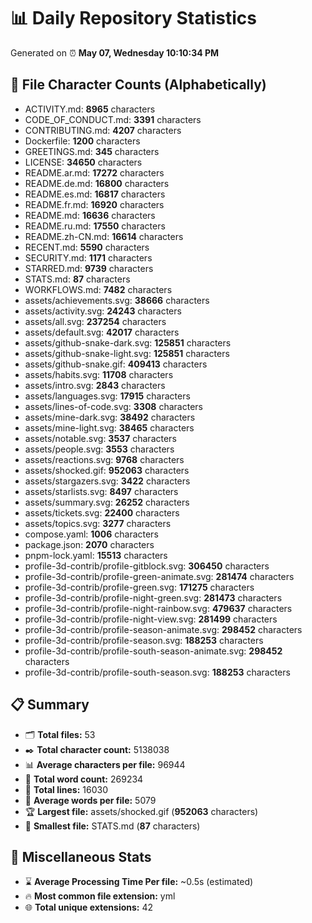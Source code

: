 # 📊 Daily Repository Statistics
Generated on ⏰ **May 07, Wednesday 10:10:34 PM**

## 📂 File Character Counts (Alphabetically)
- ACTIVITY.md: **8965** characters
- CODE_OF_CONDUCT.md: **3391** characters
- CONTRIBUTING.md: **4207** characters
- Dockerfile: **1200** characters
- GREETINGS.md: **345** characters
- LICENSE: **34650** characters
- README.ar.md: **17272** characters
- README.de.md: **16800** characters
- README.es.md: **16817** characters
- README.fr.md: **16920** characters
- README.md: **16636** characters
- README.ru.md: **17550** characters
- README.zh-CN.md: **16614** characters
- RECENT.md: **5590** characters
- SECURITY.md: **1171** characters
- STARRED.md: **9739** characters
- STATS.md: **87** characters
- WORKFLOWS.md: **7482** characters
- assets/achievements.svg: **38666** characters
- assets/activity.svg: **24243** characters
- assets/all.svg: **237254** characters
- assets/default.svg: **42017** characters
- assets/github-snake-dark.svg: **125851** characters
- assets/github-snake-light.svg: **125851** characters
- assets/github-snake.gif: **409413** characters
- assets/habits.svg: **11708** characters
- assets/intro.svg: **2843** characters
- assets/languages.svg: **17915** characters
- assets/lines-of-code.svg: **3308** characters
- assets/mine-dark.svg: **38492** characters
- assets/mine-light.svg: **38465** characters
- assets/notable.svg: **3537** characters
- assets/people.svg: **3553** characters
- assets/reactions.svg: **9768** characters
- assets/shocked.gif: **952063** characters
- assets/stargazers.svg: **3422** characters
- assets/starlists.svg: **8497** characters
- assets/summary.svg: **26252** characters
- assets/tickets.svg: **22400** characters
- assets/topics.svg: **3277** characters
- compose.yaml: **1006** characters
- package.json: **2070** characters
- pnpm-lock.yaml: **15513** characters
- profile-3d-contrib/profile-gitblock.svg: **306450** characters
- profile-3d-contrib/profile-green-animate.svg: **281474** characters
- profile-3d-contrib/profile-green.svg: **171275** characters
- profile-3d-contrib/profile-night-green.svg: **281473** characters
- profile-3d-contrib/profile-night-rainbow.svg: **479637** characters
- profile-3d-contrib/profile-night-view.svg: **281499** characters
- profile-3d-contrib/profile-season-animate.svg: **298452** characters
- profile-3d-contrib/profile-season.svg: **188253** characters
- profile-3d-contrib/profile-south-season-animate.svg: **298452** characters
- profile-3d-contrib/profile-south-season.svg: **188253** characters

## 📋 Summary
- 🗂️ **Total files:** 53
- ✒️ **Total character count:** 5138038
- 📊 **Average characters per file:** 96944
- 📝 **Total word count:** 269234
- 🧾 **Total lines:** 16030
- 📐 **Average words per file:** 5079
- 🏆 **Largest file:** assets/shocked.gif (**952063** characters)
- 🥉 **Smallest file:** STATS.md (**87** characters)

## 🌟 Miscellaneous Stats
- ⌛ **Average Processing Time Per file:** ~0.5s (estimated)
- 🔥 **Most common file extension:** yml
- 🌐 **Total unique extensions:** 42
